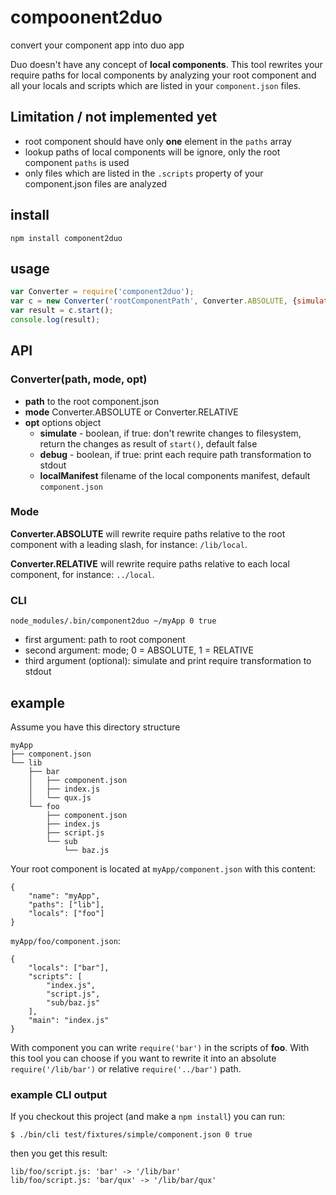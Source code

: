 compoonent2duo
==============

convert your component app into duo app

Duo doesn't have any concept of __local components__.
This tool rewrites your require paths for local components by
analyzing your root component and all your locals and scripts which are listed in your `component.json` files.


## Limitation / not implemented yet
- root component should have only __one__ element in the `paths` array
- lookup paths of local components will be ignore, only the root component `paths` is used
- only files which are listed in the `.scripts` property of your component.json files are analyzed

## install

    npm install component2duo

## usage

```js
var Converter = require('component2duo');
var c = new Converter('rootComponentPath', Converter.ABSOLUTE, {simulate:true});
var result = c.start();
console.log(result);
```

## API

### Converter(path, mode, opt)

- __path__ to the root component.json
- __mode__ Converter.ABSOLUTE or Converter.RELATIVE
- __opt__ options object
    - __simulate__ - boolean, if true: don't rewrite changes to filesystem, return the changes as result of `start()`, default false
    - __debug__ - boolean, if true: print each require path transformation to stdout
    - __localManifest__ filename of the local components manifest, default `component.json`

### Mode
__Converter.ABSOLUTE__ will rewrite require paths relative to the root component with a leading slash, for instance: `/lib/local`.

__Converter.RELATIVE__ will rewrite require paths relative to each local component, for instance: `../local`.

### CLI

    node_modules/.bin/component2duo ~/myApp 0 true

- first argument: path to root component
- second argument: mode; 0 = ABSOLUTE, 1 = RELATIVE
- third argument (optional): simulate and print require transformation to stdout


## example

Assume you have this directory structure

    myApp
    ├── component.json
    └── lib
        ├── bar
        │   ├── component.json
        │   ├── index.js
        │   └── qux.js
        └── foo
            ├── component.json
            ├── index.js
            ├── script.js
            └── sub
                └── baz.js

Your root component is located at `myApp/component.json` with this content: 

    {
        "name": "myApp",
        "paths": ["lib"],
        "locals": ["foo"]
    }

`myApp/foo/component.json`:

    {
        "locals": ["bar"],
        "scripts": [
            "index.js",
            "script.js",
            "sub/baz.js"
        ],
        "main": "index.js"
    }

With component you can write `require('bar')` in the scripts of __foo__.
With this tool you can choose if you want to rewrite it into an absolute `require('/lib/bar')` or relative `require('../bar')` path.

### example CLI output

If you checkout this project (and make a `npm install`) you can run:

`$ ./bin/cli test/fixtures/simple/component.json 0 true`

then you get this result:

    lib/foo/script.js: 'bar' -> '/lib/bar'
    lib/foo/script.js: 'bar/qux' -> '/lib/bar/qux'
